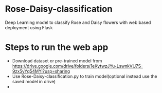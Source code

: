 # Rose-Daisy-classification
Deep Learning model to classify Rose and Daisy flowers with web based deployment using Flask

# Steps to run the web app
* Download dataset or pre-trained model from https://drive.google.com/drive/folders/1eKytwzJYu-LswnkVU7S-9zx5vYq54MYi?usp=sharing
* Use Rose-Daisy-classification.py to train model(optional instead use the saved model in drive)
* 
